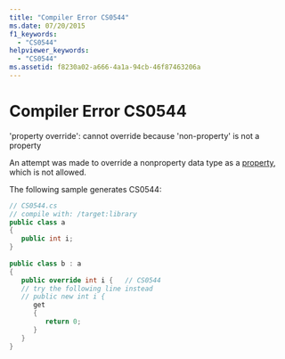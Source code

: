 ```yaml
---
title: "Compiler Error CS0544"
ms.date: 07/20/2015
f1_keywords: 
  - "CS0544"
helpviewer_keywords: 
  - "CS0544"
ms.assetid: f8230a02-a666-4a1a-94cb-46f87463206a
---
```

# Compiler Error CS0544
'property override': cannot override because 'non-property' is not a property  
  
 An attempt was made to override a nonproperty data type as a [property](../programming-guide/classes-and-structs/properties.md), which is not allowed.  
  
 The following sample generates CS0544:  
  
```csharp  
// CS0544.cs  
// compile with: /target:library  
public class a  
{  
   public int i;  
}  
  
public class b : a  
{  
   public override int i {   // CS0544  
   // try the following line instead  
   // public new int i {  
      get  
      {  
         return 0;  
      }  
   }  
}  
```
